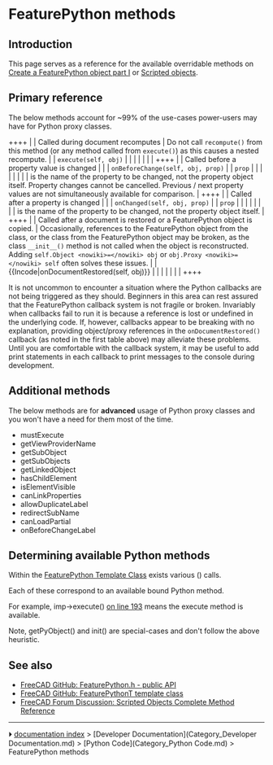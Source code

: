 # FeaturePython methods
## Introduction

This page serves as a reference for the available overridable methods on [Create a FeaturePython object part I](Create_a_FeaturePython_object_part_I.md) or [Scripted objects](Scripted_objects.md).

## Primary reference 

The below methods account for \~99% of the use-cases power-users may have for Python proxy classes.

++++
|                             | Called during document recomputes                                        | Do not call `recompute()` from this method (or any method called from `execute()`) as this causes a nested recompute.                                                                                                                                                                                                                                |
| `execute(self, obj)`              |                                                                          |                                                                                                                                                                                                                                                                                                                                                                                                    |
|                                         |                                                                          |                                                                                                                                                                                                                                                                                                                                                                                                    |
++++
|                             | Called before a property value is changed                                |                                                                                                                                                                                                                                                                                                                                                                                     |
| `onBeforeChange(self, obj, prop)` |                                                                          | `prop`                                                                                                                                                                                                                                                                                                                                                                                    |
|                                         |                                                                          |                                                                                                                                                                                                                                                                                                                                                                                                 |
|                                            |                                                                          | is the name of the property to be changed, not the property object itself. Property changes cannot be cancelled. Previous / next property values are not simultaneously available for comparison.                                                                                                                                                                                                  |
++++
|                             | Called after a property is changed                                       |                                                                                                                                                                                                                                                                                                                                                                                     |
| `onChanged(self, obj, prop)`      |                                                                          | `prop`                                                                                                                                                                                                                                                                                                                                                                                    |
|                                         |                                                                          |                                                                                                                                                                                                                                                                                                                                                                                                 |
|                                            |                                                                          | is the name of the property to be changed, not the property object itself.                                                                                                                                                                                                                                                                                                                         |
++++
|                             | Called after a document is restored or a FeaturePython object is copied. | Occasionally, references to the FeaturePython object from the class, or the class from the FeaturePython object may be broken, as the class `__init__()` method is not called when the object is reconstructed. Adding `self.Object <nowiki>=</nowiki> obj` or `obj.Proxy <nowiki>=</nowiki> self` often solves these issues. |
| {{Incode|onDocumentRestored(self, obj)}}   |                                                                          |                                                                                                                                                                                                                                                                                                                                                                                                    |
|                                         |                                                                          |                                                                                                                                                                                                                                                                                                                                                                                                    |
++++

It is not uncommon to encounter a situation where the Python callbacks are not being triggered as they should. Beginners in this area can rest assured that the FeaturePython callback system is not fragile or broken. Invariably when callbacks fail to run it is because a reference is lost or undefined in the underlying code. If, however, callbacks appear to be breaking with no explanation, providing object/proxy references in the `onDocumentRestored()` callback (as noted in the first table above) may alleviate these problems. Until you are comfortable with the callback system, it may be useful to add print statements in each callback to print messages to the console during development.

## Additional methods 

The below methods are for **advanced** usage of Python proxy classes and you won\'t have a need for them most of the time.

-   mustExecute
-   getViewProviderName
-   getSubObject
-   getSubObjects
-   getLinkedObject
-   hasChildElement
-   isElementVisible
-   canLinkProperties
-   allowDuplicateLabel
-   redirectSubName
-   canLoadPartial
-   onBeforeChangeLabel

## Determining available Python methods 

Within the [FeaturePython Template Class](https://github.com/FreeCAD/FreeCAD/blob/76e74294894bbce46d006e149315c6274d206278/src/App/FeaturePython.h#L161-L351) exists various () calls.

Each of these correspond to an available bound Python method.

For example, imp->execute() [on line 193](https://github.com/FreeCAD/FreeCAD/blob/76e74294894bbce46d006e149315c6274d206278/src/App/FeaturePython.h#L193) means the execute method is available.

Note, getPyObject() and init() are special-cases and don\'t follow the above heuristic.

## See also 

-   [FreeCAD GitHub: FeaturePython.h - public API](https://github.com/FreeCAD/FreeCAD/blob/76e74294894bbce46d006e149315c6274d206278/src/App/FeaturePython.h#L44-L86)
-   [FreeCAD GitHub: FeaturePythonT template class](https://github.com/FreeCAD/FreeCAD/blob/76e74294894bbce46d006e149315c6274d206278/src/App/FeaturePython.h#L167)
-   [FreeCAD Forum Discussion: Scripted Objects Complete Method Reference](https://forum.freecadweb.org/viewtopic.php?f=22&t=49194)



---
⏵ [documentation index](../README.md) > [Developer Documentation](Category_Developer Documentation.md) > [Python Code](Category_Python Code.md) > FeaturePython methods
